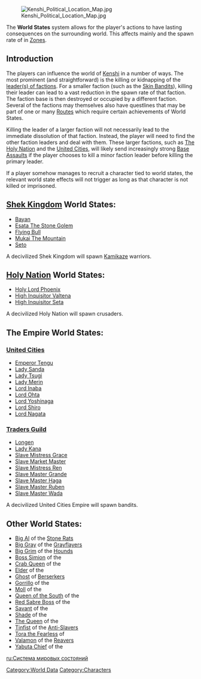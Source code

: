 <figure>
<img src="Kenshi_Political_Location_Map.jpg"
title="Kenshi_Political_Location_Map.jpg" />
<figcaption>Kenshi_Political_Location_Map.jpg</figcaption>
</figure>

The **World States** system allows for the player's actions to have
lasting consequences on the surrounding world. This affects mainly [](Town_Overrides.md) and the spawn rate of [](Heng_(Zone).md#Homeless_Spawns) in
[Zones](:Category:Zones "wikilink").

## Introduction

The players can influence the world of [Kenshi](Kenshi.md "wikilink") in a
number of ways. The most prominent (and straightforward) is the killing
or kidnapping of the [leader(s) of
factions](:Category:Bosses "wikilink"). For a smaller faction (such as
the [Skin Bandits](Skin_Bandits.md "wikilink")), killing their leader can
lead to a vast reduction in the spawn rate of that faction. The faction
base is then destroyed or occupied by a different faction. Several of
the factions may themselves also have questlines that may be part of one
or many [Routes](World_State_Routes.md "wikilink") which require certain
achievements of World States.

Killing the leader of a larger faction will not necessarily lead to the
immediate dissolution of that faction. Instead, the player will need to
find the other faction leaders and deal with them. These larger
factions, such as [The Holy Nation](03%20-%20Projects%20&%20Wikis/Kenshi/Kenshi%20Wiki/Kenshi%20Wiki%20Template/The_Holy_Nation.md "wikilink") and the
[United Cities](03%20-%20Projects%20&%20Wikis/Kenshi/Kenshi%20Wiki/Kenshi%20Wiki%20Template/United_Cities.md "wikilink"), will likely send increasingly
strong [Base Assaults](Base_Assault.md "wikilink") if the player chooses to
kill a minor faction leader before killing the primary leader.

If a player somehow manages to recruit a character tied to world states,
the relevant world state effects will not trigger as long as that
character is not killed or imprisoned.

## [Shek Kingdom](03%20-%20Projects%20&%20Wikis/Kenshi/Kenshi%20Wiki/Kenshi%20Wiki%20Template/Shek_Kingdom.md "wikilink") World States:

- [Bayan](Bayan.md "wikilink")
- [Esata The Stone Golem](Esata_the_Stone_Golem.md "wikilink")
- [Flying Bull](Flying_Bull.md "wikilink")
- [Mukai The Mountain](Mukai_the_Mountain.md "wikilink")
- [Seto](Seto.md "wikilink")

A decivilized Shek Kingdom will spawn [Kamikaze](Kamikaze.md "wikilink")
warriors.

## [Holy Nation](03%20-%20Projects%20&%20Wikis/Kenshi/Kenshi%20Wiki/Kenshi%20Wiki%20Template/The_Holy_Nation.md "wikilink") World States:

- [Holy Lord Phoenix](Holy_Lord_Phoenix.md "wikilink")
- [High Inquisitor Valtena](High_Inquisitor_Valtena.md "wikilink")
- [High Inquisitor Seta](High_Inquisitor_Seta.md "wikilink")

A decivilized Holy Nation will spawn [](Strayed_Paladin.md) crusaders.

## The Empire World States:

### [United Cities](03%20-%20Projects%20&%20Wikis/Kenshi/Kenshi%20Wiki/Kenshi%20Wiki%20Template/United_Cities.md "wikilink")

- [Emperor Tengu](Emperor_Tengu.md "wikilink")
- [Lady Sanda](Lady_Sanda.md "wikilink")
- [Lady Tsugi](Lady_Tsugi.md "wikilink")
- [Lady Merin](Lady_Merin.md "wikilink")
- [Lord Inaba](Lord_Inaba.md "wikilink")
- [Lord Ohta](Lord_Ohta.md "wikilink")
- [Lord Yoshinaga](Lord_Yoshinaga.md "wikilink")
- [Lord Shiro](Lord_Shiro.md "wikilink")
- [Lord Nagata](Lord_Nagata.md "wikilink")

### [Traders Guild](Traders_Guild.md "wikilink")

- [Longen](Longen.md "wikilink")
- [Lady Kana](Lady_Kana.md "wikilink")
- [Slave Mistress Grace](Slave_Mistress_Grace.md "wikilink")
- [Slave Market Master](Slave_Market_Master.md "wikilink")
- [Slave Mistress Ren](Slave_Mistress_Ren.md "wikilink")
- [Slave Master Grande](Slave_Master_Grande.md "wikilink")
- [Slave Master Haga](Slave_Master_Haga.md "wikilink")
- [Slave Master Ruben](Slave_Master_Ruben.md "wikilink")
- [Slave Master Wada](Slave_Master_Wada.md "wikilink")

A decivilized United Cities Empire will spawn [](Samurai_Rogue.md) bandits.

## Other World States:

- [Big Al](Big_Al.md "wikilink") of the [Stone Rats](Stone_Rats.md "wikilink")
- [Big Gray](Big_Gray.md "wikilink") of the
  [Grayflayers](Grayflayers.md "wikilink")
- [Big Grim](Big_Grim.md "wikilink") of the [Hounds](Hounds.md "wikilink")
- [Boss Simion](Boss_Simion.md "wikilink") of the [](Rebel_Farmers.md)
- [Crab Queen](Crab_Queen.md "wikilink") of the [](03%20-%20Projects%20&%20Wikis/Kenshi/Kenshi%20Wiki/Kenshi%20Wiki%20Template/Crab_Raiders.md)
- [Elder](Elder.md "wikilink") of the [](Skeleton_Bandits.md)
- [Ghost](Ghost.md "wikilink") of [Berserkers](03%20-%20Projects%20&%20Wikis/Kenshi/Kenshi%20Wiki/Kenshi%20Wiki%20Template/Berserkers.md "wikilink")
- [Gorrillo](Gorrillo.md "wikilink") of the [](The_Gorrillo_Bandits.md)
- [Moll](Moll.md "wikilink") of the [](03%20-%20Projects%20&%20Wikis/Kenshi/Kenshi%20Wiki/Kenshi%20Wiki%20Template/Flotsam_Ninjas.md)
- [Queen of the South](Queen_of_the_South.md "wikilink") of the [](03%20-%20Projects%20&%20Wikis/Kenshi/Kenshi%20Wiki/Kenshi%20Wiki%20Template/Southern_Hive.md)
- [Red Sabre Boss](Red_Sabre_Boss.md "wikilink") of the [](Red_Sabres.md)
- [Savant](Savant.md "wikilink") of the [](Skin_Bandits.md)
- [Shade](Shade.md "wikilink") of the [](Swamp_Ninjas.md)
- [The Queen](The_Queen.md "wikilink") of the [](Western_Hive.md)
- [Tinfist](Tinfist.md "wikilink") of the
  [Anti-Slavers](03%20-%20Projects%20&%20Wikis/Kenshi/Kenshi%20Wiki/Kenshi%20Wiki%20Template/Anti-Slavers.md "wikilink")
- [Tora the Fearless](Tora_the_Fearless.md "wikilink") of [](03%20-%20Projects%20&%20Wikis/Kenshi/Kenshi%20Wiki/Kenshi%20Wiki%20Template/Band_of_Bones.md)
- [Valamon](Valamon.md "wikilink") of the [Reavers](03%20-%20Projects%20&%20Wikis/Kenshi/Kenshi%20Wiki/Kenshi%20Wiki%20Template/Reavers.md "wikilink")
- [Yabuta Chief](Yabuta_Chief.md "wikilink") of the [](03%20-%20Projects%20&%20Wikis/Kenshi/Kenshi%20Wiki/Kenshi%20Wiki%20Template/Yabuta_Outlaws.md)

[ru:Система мировых состояний](ru:Система_мировых_состояний "wikilink")

[Category:World Data](Category:World_Data "wikilink")
[Category:Characters](Category:Characters "wikilink")